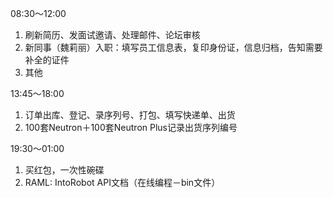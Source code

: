 08:30～12:00

1. 刷新简历、发面试邀请、处理邮件、论坛审核
2. 新同事（魏莉丽）入职：填写员工信息表，复印身份证，信息归档，告知需要补全的证件
3. 其他

13:45～18:00

1. 订单出库、登记、录序列号、打包、填写快递单、出货
2. 100套Neutron＋100套Neutron Plus记录出货序列编号

19:30～01:00

1. 买红包，一次性碗碟
2. RAML: IntoRobot API文档（在线编程－bin文件）

